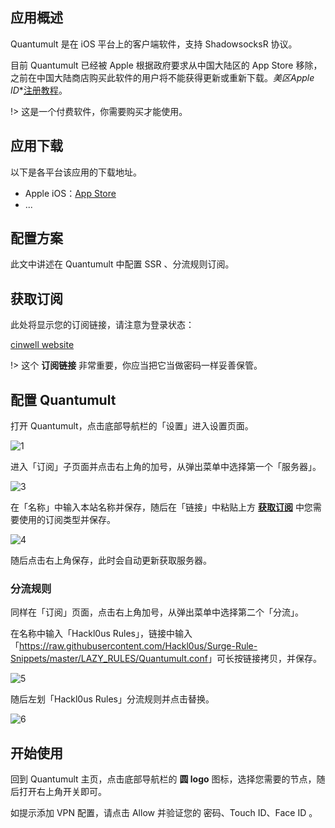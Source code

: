 ## 应用概述

Quantumult 是在 iOS 平台上的客户端软件，支持 ShadowsocksR 协议。

目前 Quantumult 已经被 Apple 根据政府要求从中国大陆区的 App Store 移除，之前在中国大陆商店购买此软件的用户将不能获得更新或重新下载。*美区Apple ID**[注册教程](https://www.ifanr.com/app/1367245)。

!> 这是一个付费软件，你需要购买才能使用。

## 应用下载

以下是各平台该应用的下载地址。

- Apple iOS：[App Store](https://itunes.apple.com/us/app/quantumult/id1252015438?ls=1&mt=8)
- ...

## 配置方案

此文中讲述在 Quantumult 中配置 SSR 、分流规则订阅。


## 获取订阅

此处将显示您的订阅链接，请注意为登录状态：

[cinwell website](/sublink?type=quantumult_sub ':include :type=markdown')

!> 这个 **订阅链接** 非常重要，你应当把它当做密码一样妥善保管。

## 配置 Quantumult

打开 Quantumult，点击底部导航栏的「设置」进入设置页面。

![1](https://i.loli.net/2019/01/11/5c382573c80a9.jpeg ':size=200')

进入「订阅」子页面并点击右上角的加号，从弹出菜单中选择第一个「服务器」。

![3](https://i.loli.net/2019/01/11/5c3828b395d90.png ':size=200')

在「名称」中输入本站名称并保存，随后在「链接」中粘贴上方 **[获取订阅](#获取订阅)** 中您需要使用的订阅类型并保存。

![4](https://i.loli.net/2019/01/11/5c382b0171a12.jpeg ':size=600')

随后点击右上角保存，此时会自动更新获取服务器。

### 分流规则

同样在「订阅」页面，点击右上角加号，从弹出菜单中选择第二个「分流」。

在名称中输入「Hackl0us Rules」，链接中输入「<https://raw.githubusercontent.com/Hackl0us/Surge-Rule-Snippets/master/LAZY_RULES/Quantumult.conf>」可长按链接拷贝，并保存。

![5](https://i.loli.net/2019/01/11/5c382e0a2969c.jpeg ':size=600')

随后左划「Hackl0us Rules」分流规则并点击替换。

![6](https://i.loli.net/2019/01/11/5c382ec662425.jpeg ':size=400')

## 开始使用

回到 Quantumult 主页，点击底部导航栏的 **圆 logo** 图标，选择您需要的节点，随后打开右上角开关即可。

如提示添加 VPN 配置，请点击 Allow 并验证您的 密码、Touch ID、Face ID 。
